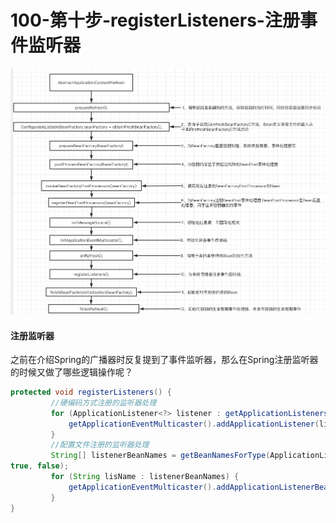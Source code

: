 # 100-第十步-registerListeners-注册事件监听器

![image-20201007151953236](../../assets/image-20201007151953236.png)

#### 注册监听器

之前在介绍Spring的广播器时反复提到了事件监听器，那么在Spring注册监听器的时候又做了哪些逻辑操作呢？

```java
protected void registerListeners() {
         //硬编码方式注册的监听器处理
         for (ApplicationListener<?> listener : getApplicationListeners()) {
             getApplicationEventMulticaster().addApplicationListener(listener);
         }
         //配置文件注册的监听器处理
         String[] listenerBeanNames = getBeanNamesForType(ApplicationListener.class,   
true, false);
         for (String lisName : listenerBeanNames) {
             getApplicationEventMulticaster().addApplicationListenerBean(lisName);
         }
}
```

